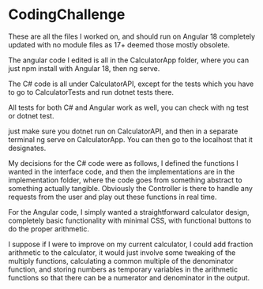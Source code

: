 # CodingChallenge

These are all the files I worked on, and should run on Angular 18 completely updated with no module files as 17+ deemed those mostly obsolete.

The angular code I edited is all in the CalculatorApp folder, where you can just npm install with Angular 18, then ng serve.

The C# code is all under CalculatorAPI, except for the tests which you have to go to CalculatorTests and run dotnet tests there.

All tests for both C# and Angular work as well, you can check with ng test or dotnet test.

just make sure you dotnet run on CalculatorAPI, and then in a separate terminal ng serve on CalculatorApp. You can then go to the localhost that it designates.


My decisions for the C# code were as follows, I defined the functions I wanted in the interface code, and then the implementations are in the implementation folder, where the code goes from something abstract to something actually tangible. Obviously the Controller is there to handle any requests from the user and play out these functions in real time.

For the Angular code, I simply wanted a straightforward calculator design, completely basic functionality with minimal CSS, with functional buttons to do the proper arithmetic.

I suppose if I were to improve on my current calculator, I could add fraction arithmetic to the calculator, it would just involve some tweaking of the multiply functions, calculating a common multiple of the denominator function, and storing numbers as temporary variables in the arithmetic functions so that there can be a numerator and denominator in the output.
